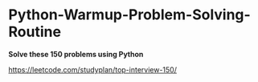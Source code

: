 # Python-Warmup-Problem-Solving-Routine



**Solve these 150 problems using Python**

https://leetcode.com/studyplan/top-interview-150/
